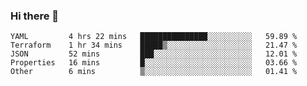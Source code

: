 ### Hi there 👋


<!--START_SECTION:waka-->

```text
YAML         4 hrs 22 mins   ███████████████░░░░░░░░░░   59.89 %
Terraform    1 hr 34 mins    █████▒░░░░░░░░░░░░░░░░░░░   21.47 %
JSON         52 mins         ███░░░░░░░░░░░░░░░░░░░░░░   12.01 %
Properties   16 mins         █░░░░░░░░░░░░░░░░░░░░░░░░   03.66 %
Other        6 mins          ▒░░░░░░░░░░░░░░░░░░░░░░░░   01.41 %
```

<!--END_SECTION:waka-->

<!--
**ssrahul96/ssrahul96** is a ✨ _special_ ✨ repository because its `README.md` (this file) appears on your GitHub profile.

Here are some ideas to get you started:

- 🔭 I’m currently working on ...
- 🌱 I’m currently learning ...
- 👯 I’m looking to collaborate on ...
- 🤔 I’m looking for help with ...
- 💬 Ask me about ...
- 📫 How to reach me: ...
- 😄 Pronouns: ...
- ⚡ Fun fact: ...
-->
